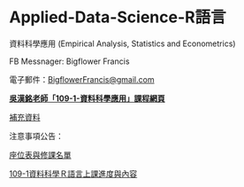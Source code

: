 # Applied-Data-Science-R語言
資料科學應用 (Empirical  Analysis, Statistics and Econometrics)  

FB Messnager: Bigflower Francis

電子郵件：BigflowerFrancis@gmail.com

[**吳漢銘老師「109-1-資料科學應用」課程網頁**](http://www.hmwu.idv.tw/web/SHU/)

[補充資料](https://drive.google.com/drive/folders/1vO_UpmCD4_PpOK9hEaMkf9wudY-SfLQ1?usp=sharing)


注意事項公告：

[座位表與修課名單](https://drive.google.com/file/d/1i6Xd9cjHrCOOACjGWYL2dYAI7Tdf0dEl/view?usp=sharing)

[109-1資料科學Ｒ語言上課進度與內容](https://colab.research.google.com/drive/1nxvV34uin5uUV4GW66aQ5u9JtNWtsz93?usp=sharing)


